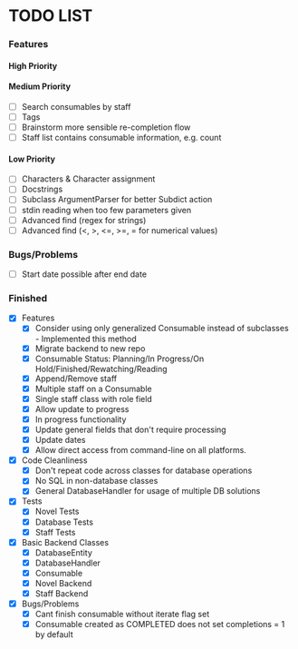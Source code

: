 # TODO LIST
### Features
#### High Priority

#### Medium Priority
- [ ] Search consumables by staff
- [ ] Tags
- [ ] Brainstorm more sensible re-completion flow
- [ ] Staff list contains consumable information, e.g. count
#### Low Priority
- [ ] Characters & Character assignment
- [ ] Docstrings
- [ ] Subclass ArgumentParser for better Subdict action
- [ ] stdin reading when too few parameters given
- [ ] Advanced find (regex for strings)
- [ ] Advanced find (<, >, <=, >=, = for numerical values)
### Bugs/Problems
- [ ] Start date possible after end date

### Finished
- [x] Features
    - [x] Consider using only generalized Consumable instead of subclasses - Implemented this method
    - [x] Migrate backend to new repo
    - [x] Consumable Status: Planning/In Progress/On Hold/Finished/Rewatching/Reading
    - [x] Append/Remove staff
    - [x] Multiple staff on a Consumable
    - [x] Single staff class with role field
    - [x] Allow update to progress
    - [x] In progress functionality
    - [x] Update general fields that don't require processing
    - [x] Update dates
    - [x] Allow direct access from command-line on all platforms.
- [x] Code Cleanliness
    - [x] Don't repeat code across classes for database operations
    - [x] No SQL in non-database classes
    - [x] General DatabaseHandler for usage of multiple DB solutions
- [x] Tests
    - [x] Novel Tests
    - [x] Database Tests
    - [x] Staff Tests
- [x] Basic Backend Classes
    - [x] DatabaseEntity
    - [x] DatabaseHandler
    - [x] Consumable
    - [x] Novel Backend
    - [x] Staff Backend
- [x] Bugs/Problems
    - [x] Cant finish consumable without iterate flag set
    - [x] Consumable created as COMPLETED does not set completions = 1 by default